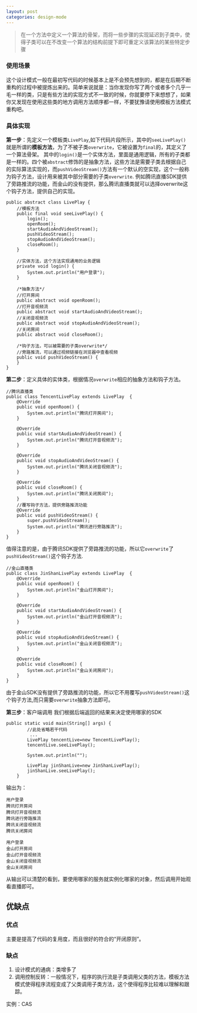 ```yaml
---
layout: post
categories: design-mode
---
```

> 在一个方法中定义一个算法的骨架，而将一些步骤的实现延迟到子类中，使得子类可以在不改变一个算法的结构前提下即可重定义该算法的某些特定步骤

### 使用场景

这个设计模式一般在最初写代码的时候基本上是不会预先想到的，都是在后期不断重构的过程中被提炼出来的。简单来说就是：当你发现你写了两个或者多个几乎一毛一样的类，只是有些方法的实现方式不一致的时候，你就要停下来想想了，如果你又发现在使用这些类的地方调用方法顺序都一样，不要犹豫请使用模板方法模式重构吧。

### 具体实现

**第一步**：先定义一个模板类`LivePlay`,如下代码片段所示，其中的`seeLivePlay()`就是所谓的**模板方法**，为了不被子类`overwrite`，它被设置为`final`的，其定义了一个算法骨架。 其中的`login()`是一个实体方法，里面是通用逻辑，所有的子类都是一样的。四个被`abstract`修饰的是抽象方法，这些方法是需要子类去根据自己的实际算法实现的，而`pushVideoStream()`方法有一个默认的空实现，这个一般称为钩子方法，设计用来被其中部分需要的子类`overwrite`. 例如腾讯直播SDK提供了旁路推流的功能，而金山的没有提供，那么腾讯直播类就可以选择overwrite这个钩子方法，提供自己的实现。

```text
public abstract class LivePlay {
    //模板方法
    public final void seeLivePlay() {
        login();
        openRoom();
        startAudioAndVideoStream();
        pushVideoStream();
        stopAudioAndVideoStream();
        closeRoom();
    }

    //实体方法，这个方法实现通用的业务逻辑
    private void login() {
        System.out.println("用户登录");
    }

    /*抽象方法*/
    //打开房间
    public abstract void openRoom();
    //打开音视频流
    public abstract void startAudioAndVideoStream();
    //关闭音视频流
    public abstract void stopAudioAndVideoStream();
    //关闭房间
    public abstract void closeRoom();

    /*钩子方法，可以被需要的子类overwrite*/
    //旁路推流，可以通过视频链接在浏览器中查看视频
    public void pushVideoStream() {
    }
}
```

**第二步**：定义具体的实体类，根据情况`overwrite`相应的抽象方法和钩子方法。

```text
//腾讯直播类
public class TencentLivePlay extends LivePlay  {
    @Override
    public void openRoom() {
        System.out.println("腾讯打开房间");
    }

    @Override
    public void startAudioAndVideoStream() {
        System.out.println("腾讯打开音视频流");
    }

    @Override
    public void stopAudioAndVideoStream() {
        System.out.println("腾讯关闭音视频流");
    }

    @Override
    public void closeRoom() {
        System.out.println("腾讯关闭房间");
    }
    //覆写钩子方法，提供旁路推流功能
    @Override
    public void pushVideoStream() {
        super.pushVideoStream();
        System.out.println("腾讯进行旁路推流");
    }
}
```

值得注意的是，由于腾讯SDK提供了旁路推流的功能，所以它`overwrite`了`pushVideoStream()`这个钩子方法.

```text
//金山直播类
public class JinShanLivePlay extends LivePlay  {
    @Override
    public void openRoom() {
        System.out.println("金山打开房间");
    }

    @Override
    public void startAudioAndVideoStream() {
        System.out.println("金山打开音视频流");
    }

    @Override
    public void stopAudioAndVideoStream() {
        System.out.println("金山关闭音视频流");
    }

    @Override
    public void closeRoom() {
        System.out.println("金山关闭房间");
    }
}
```

由于金山SDK没有提供了旁路推流的功能，所以它不用覆写`pushVideoStream()`这个钩子方法,而只需要`overwrite`抽象方法即可。

**第三步**：客户端调用 我们根据后端返回的结果来决定使用哪家的SDK

```text
public static void main(String[] args) {        
        //此处省略若干代码
         ...
        LivePlay tencentLive=new TencentLivePlay();
        tencentLive.seeLivePlay();

        System.out.println("");

        LivePlay jinShanLive=new JinShanLivePlay();
        jinShanLive.seeLivePlay();
    }
```

输出为：

```text
用户登录
腾讯打开房间
腾讯打开音视频流
腾讯进行旁路推流
腾讯关闭音视频流
腾讯关闭房间

用户登录
金山打开房间
金山打开音视频流
金山关闭音视频流
金山关闭房间
```

从输出可以清楚的看到，要使用哪家的服务就实例化哪家的对象，然后调用开始观看直播即可。

## 优缺点

### 优点

主要是提高了代码的复用度，而且很好的符合的“开闭原则”。

### 缺点

1. 设计模式的通病：类增多了
2. 调用控制反转：一般情况下，程序的执行流是子类调用父类的方法，模板方法模式使得程序流程变成了父类调用子类方法，这个使得程序比较难以理解和跟踪。

实例：CAS